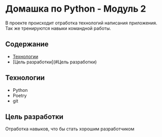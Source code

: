 # Домашка по Python - Модуль 2
В проекте происходит отработка технологий написания приложения. 
Так же тренируются навыки командной работы.

## Содержание
- [Технологии](#Технологии)
- [Цель разработки](#Цель разработки)

## Технологии
- Python
- Poetry
- git

## Цель разработки
Отработка навыков, что бы стать хорошим разработчиком
